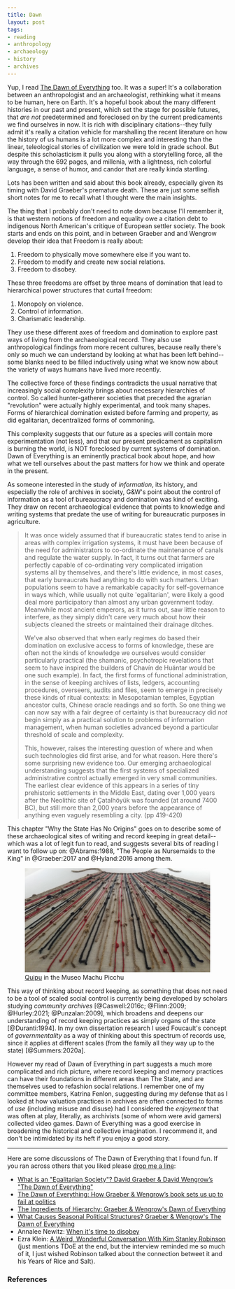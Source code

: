 ```yaml
---
title: Dawn
layout: post
tags:
- reading
- anthropology
- archaeology
- history
- archives
---
```


Yup, I read [The Dawn of Everything](https://en.wikipedia.org/wiki/The_Dawn_of_Everything) too. It was a super! It's a collaboration between an anthropologist and an archaeologist, rethinking what it means to be human, here on Earth. It's a hopeful book about the many different histories in our past and present, which set the stage for possible futures, that *are not* predetermined and foreclosed on by the current predicaments we find ourselves in now. It is rich with disciplinary citations--they fully admit it's really a citation vehicle for marshalling the recent literature on how the history of us humans is a lot more complex and interesting than the linear, teleological stories of civilization we were told in grade school. But despite this scholasticism it pulls you along with a storytelling force, all the way through the 692 pages, and millenia, with a lightness, rich colorful language, a sense of humor, and candor that are really kinda startling.

Lots has been written and said about this book already, especially given its timing with David Graeber's premature death. These are just some selfish short notes for me to recall what I thought were the main insights.

The thing that I probably don't need to note down because I'll remember it, is that western notions of freedom and equality owe a citation debt to indigenous North American's critique of European settler society. The book starts and ends on this point, and in between Graeber and and Wengrow develop their idea that Freedom is really about:

1. Freedom to physically move somewhere else if you want to.
2. Freedom to modify and create new social relations.
3. Freedom to disobey.

These three freedoms are offset by three means of domination that lead to hierarchical power structures that curtail freedom:

1. Monopoly on violence.
2. Control of information.
3. Charismatic leadership.

They use these different axes of freedom and domination to explore past ways of living from the archaeological record. They also use anthropological findings from more recent cultures, because really there's only so much we can understand by looking at what has been left behind--some blanks need to be filled inductively using what we know now about the variety of ways humans have lived more recently.

The collective force of these findings contradicts the usual narrative that increasingly social complexity brings about necessary hierarchies of control. So called hunter-gatherer societies that preceded the agrarian "revolution" were actually highly experimental, and took many shapes. Forms of hierarchical domination existed before farming and property, as did egalitarian, decentralized forms of commoning.

This complexity suggests that our future as a species will contain more experimentation (not less), and that our present predicament as capitalism is burning the world, is NOT foreclosed by current systems of domination. Dawn of Everything is an eminently practical book about hope, and how what we tell ourselves about the past matters for how we think and operate in the present.

As someone interested in the study of *information*, its history, and especially the role of archives in society, G&W's point about the control of information as a tool of bureaucracy and domination was kind of exciting. They draw on recent archaeological evidence that points to knowledge and writing systems that predate the use of writing for bureaucratic purposes in agriculture.

> It was once widely assumed that if bureaucratic states tend to arise in areas with complex irrigation systems, it must have been because of the need for administrators to co-ordinate the maintenance of canals and regulate the water supply. In fact, it turns out that farmers are perfectly capable of co-ordinating very complicated irrigation systems all by themselves, and there's little evidence, in most cases, that early bureaucrats had anything to do with such matters. Urban populations seem to have a remarkable capacity for self-governance in ways which, while usually not quite 'egalitarian', were likely a good deal more participatory than almost any urban government today. Meanwhile most ancient emperors, as it turns out, saw little reason to interfere, as they simply didn't care very much about how their subjects cleaned the streets or maintained their drainage ditches.
>
> We've also observed that when early regimes do based their domination on exclusive access to forms of knowledge, these are often not the kinds of knowledge we ourselves would consider particularly practical (the shamanic, psychotropic revelations that seem to have inspired the builders of Chavín de Huántar would be one such example). In fact, the first forms of functional administration, in the sense of keeping archives of lists, ledgers, accounting procedures, overseers, audits and files, seem to emerge in precisely these kinds of ritual contexts: in Mesopotamian temples, Egyptian ancestor cults, Chinese oracle readings and so forth. So one thing we can now say with a fair degree of certainty is that bureaucracy did *not* begin simply as a practical solution to problems of information management, when human societies advanced beyond a particular threshold of scale and complexity.
>
> This, however, raises the interesting question of where and when such technologies did first arise, and for what reason. Here there's some surprising new evidence too. Our emerging archaeological understanding suggests that the first systems of specialized administrative control actually emerged in very small communities. The earliest clear evidence  of this appears in a series of tiny prehistoric settlements in the Middle East, dating over 1,000 years after the Neolithic site of Çatalhöyük was founded (at around 7400 BC), but still more than 2,000 years before the appearance of anything even vaguely resembling a city. (pp 419-420)

This chapter "Why the State Has No Origins" goes on to describe some of these archaeological sites of writing and record keeping in great detail--which was a lot of legit fun to read, and suggests several bits of reading I want to follow up on: @Abrams:1988, "The People as Nursemaids to the King" in @Graeber:2017 and @Hyland:2016 among them.

<figure>
  <a href="https://commons.wikimedia.org/wiki/File:Quipo_in_the_Museo_Machu_Picchu,_Casa_Concha,_Cusco.jpg"><img class="img-responsive" title="Quipu in the Meseo Machu Picchu" src="/images/quipo.jpg"></a>
  <figcaption><a href="https://en.wikipedia.org/wiki/Quipu">Quipu</a> in the Museo Machu Picchu</figcaption>
</figure>

This way of thinking about record keeping, as something that does not need to be a tool of scaled social control is currently being developed by scholars studying *community archives* [@Caswell:2016c; @Flinn:2009; @Hurley:2021; @Punzalan:2009], which broadens and deepens our understanding of record keeping practices as simply organs of the state [@Duranti:1994]. In my own dissertation research I used Foucault's concept of *governmentality* as a way of thinking about this spectrum of records use, since it applies at different scales (from the family all they way up to the state) [@Summers:2020a].

However my read of Dawn of Everything in part suggests a much more complicated and rich picture, where record keeping and memory practices can have their foundations in different areas than The State, and are themselves used to refashion social relations. I remember one of my committee members, Katrina Fenlon, suggesting during my defense that as I looked at how valuation practices in archives are often connected to forms of *use* (including misuse and disuse) had I considered the *enjoyment* that was often at play, literally, as archivists (some of whom were avid gamers) collected video games. Dawn of Everything was a good exercise in broadening the historical and collective imagination. I recommend it, and don't be intimidated by its heft if you enjoy a good story. 

---

Here are some discussions of The Dawn of Everything that I found fun. If you ran across others that you liked please [drop me a line](mailto:ehs@pobox.com):

- [What is an "Egalitarian Society"? David Graeber & David Wengrow’s "The Dawn of Everything"](https://invidious.snopyta.org/watch?v=_vNADAH-Rxk)
- [The Dawn of Everything: How Graeber & Wengrow’s book sets us up to fail at politics](https://invidious.snopyta.org/watch?v=iZqyXSkHeeM)
- [The Ingredients of Hierarchy: Graeber & Wengrow's Dawn of Everything](https://invidious.snopyta.org/watch?v=nsIxMzLjEfs)
- [What Causes Seasonal Political Structures? Graeber & Wengrow's The Dawn of Everything](https://invidious.snopyta.org/watch?v=UNr6XpdRHOk)
- Annalee Newitz: [When it's time to disobey](https://invidious.snopyta.org/watch?v=73pW1pJ4pcY)
- Ezra Klein: [A Weird, Wonderful Conversation With Kim Stanley Robinson](https://www.nytimes.com/2022/07/15/opinion/ezra-klein-podcast-kim-stanley-robinson.html) (just mentions TDoE at the end, but the interview reminded me so much of it, I just wished Robinson talked about the connection betweet it and his Years of Rice and Salt).

### References
